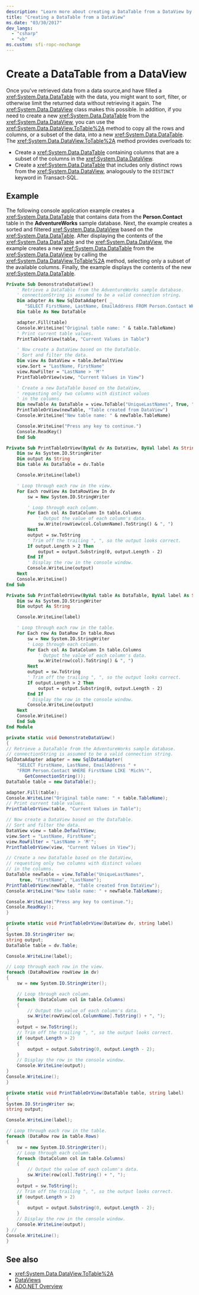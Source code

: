 ```yaml
---
description: "Learn more about creating a DataTable from a DataView by calling DataView.ToTable to copy all or some of the data."
title: "Creating a DataTable from a DataView"
ms.date: "03/30/2017"
dev_langs:
  - "csharp"
  - "vb"
ms.custom: sfi-ropc-nochange
---
```

# Create a DataTable from a DataView

Once you've retrieved data from a data source,and have filled a <xref:System.Data.DataTable> with the data, you might want to sort, filter, or otherwise limit the returned data without retrieving it again. The <xref:System.Data.DataView> class makes this possible. In addition, if you need to create a new <xref:System.Data.DataTable> from the <xref:System.Data.DataView>, you can use the <xref:System.Data.DataView.ToTable%2A> method to copy all the rows and columns, or a subset of the data, into a new <xref:System.Data.DataTable>. The <xref:System.Data.DataView.ToTable%2A> method provides overloads to:

- Create a <xref:System.Data.DataTable> containing columns that are a subset of the columns in the <xref:System.Data.DataView>.
- Create a <xref:System.Data.DataTable> that includes only distinct rows from the <xref:System.Data.DataView>, analogously to the `DISTINCT` keyword in Transact-SQL.

## Example

 The following console application example creates a <xref:System.Data.DataTable> that contains data from the **Person.Contact** table in the **AdventureWorks** sample database. Next, the example creates a sorted and filtered <xref:System.Data.DataView> based on the <xref:System.Data.DataTable>. After displaying the contents of the <xref:System.Data.DataTable> and the <xref:System.Data.DataView>, the example creates a new <xref:System.Data.DataTable> from the <xref:System.Data.DataView> by calling the <xref:System.Data.DataView.ToTable%2A> method, selecting only a subset of the available columns. Finally, the example displays the contents of the new <xref:System.Data.DataTable>.

```vb
Private Sub DemonstrateDataView()
    ' Retrieve a DataTable from the AdventureWorks sample database.
    ' connectionString is assumed to be a valid connection string.
    Dim adapter As New SqlDataAdapter( _
       "SELECT FirstName, LastName, EmailAddress FROM Person.Contact WHERE FirstName LIKE 'Mich%'", connectionString)
    Dim table As New DataTable

    adapter.Fill(table)
    Console.WriteLine("Original table name: " & table.TableName)
    ' Print current table values.
    PrintTableOrView(table, "Current Values in Table")

    ' Now create a DataView based on the DataTable.
    ' Sort and filter the data.
    Dim view As DataView = table.DefaultView
    view.Sort = "LastName, FirstName"
    view.RowFilter = "LastName > 'M'"
    PrintTableOrView(view, "Current Values in View")

    ' Create a new DataTable based on the DataView,
    ' requesting only two columns with distinct values
    ' in the columns.
    Dim newTable As DataTable = view.ToTable("UniqueLastNames", True, "FirstName", "LastName")
    PrintTableOrView(newTable, "Table created from DataView")
    Console.WriteLine("New table name: " & newTable.TableName)

    Console.WriteLine("Press any key to continue.")
    Console.ReadKey()
    End Sub

Private Sub PrintTableOrView(ByVal dv As DataView, ByVal label As String)
    Dim sw As System.IO.StringWriter
    Dim output As String
    Dim table As DataTable = dv.Table

    Console.WriteLine(label)

    ' Loop through each row in the view.
    For Each rowView As DataRowView In dv
        sw = New System.IO.StringWriter

        ' Loop through each column.
        For Each col As DataColumn In table.Columns
            ' Output the value of each column's data.
            sw.Write(rowView(col.ColumnName).ToString() & ", ")
        Next
        output = sw.ToString
        ' Trim off the trailing ", ", so the output looks correct.
        If output.Length > 2 Then
            output = output.Substring(0, output.Length - 2)
        End If
        ' Display the row in the console window.
        Console.WriteLine(output)
    Next
    Console.WriteLine()
End Sub

Private Sub PrintTableOrView(ByVal table As DataTable, ByVal label As String)
    Dim sw As System.IO.StringWriter
    Dim output As String

    Console.WriteLine(label)

    ' Loop through each row in the table.
    For Each row As DataRow In table.Rows
        sw = New System.IO.StringWriter
        ' Loop through each column.
        For Each col As DataColumn In table.Columns
            ' Output the value of each column's data.
            sw.Write(row(col).ToString() & ", ")
        Next
        output = sw.ToString
        ' Trim off the trailing ", ", so the output looks correct.
        If output.Length > 2 Then
            output = output.Substring(0, output.Length - 2)
        End If
        ' Display the row in the console window.
        Console.WriteLine(output)
    Next
    Console.WriteLine()
    End Sub
End Module
```

```csharp
private static void DemonstrateDataView()
{
// Retrieve a DataTable from the AdventureWorks sample database.
// connectionString is assumed to be a valid connection string.
SqlDataAdapter adapter = new SqlDataAdapter(
    "SELECT FirstName, LastName, EmailAddress " +
    "FROM Person.Contact WHERE FirstName LIKE 'Mich%'",
       GetConnectionString());
DataTable table = new DataTable();

adapter.Fill(table);
Console.WriteLine("Original table name: " + table.TableName);
// Print current table values.
PrintTableOrView(table, "Current Values in Table");

// Now create a DataView based on the DataTable.
// Sort and filter the data.
DataView view = table.DefaultView;
view.Sort = "LastName, FirstName";
view.RowFilter = "LastName > 'M'";
PrintTableOrView(view, "Current Values in View");

// Create a new DataTable based on the DataView,
// requesting only two columns with distinct values
// in the columns.
DataTable newTable = view.ToTable("UniqueLastNames",
     true, "FirstName", "LastName");
PrintTableOrView(newTable, "Table created from DataView");
Console.WriteLine("New table name: " + newTable.TableName);

Console.WriteLine("Press any key to continue.");
Console.ReadKey();
}

private static void PrintTableOrView(DataView dv, string label)
{
System.IO.StringWriter sw;
string output;
DataTable table = dv.Table;

Console.WriteLine(label);

// Loop through each row in the view.
foreach (DataRowView rowView in dv)
{
    sw = new System.IO.StringWriter();

    // Loop through each column.
    foreach (DataColumn col in table.Columns)
    {
        // Output the value of each column's data.
        sw.Write(rowView[col.ColumnName].ToString() + ", ");
    }
    output = sw.ToString();
    // Trim off the trailing ", ", so the output looks correct.
    if (output.Length > 2)
    {
        output = output.Substring(0, output.Length - 2);
    }
    // Display the row in the console window.
    Console.WriteLine(output);
}
Console.WriteLine();
}

private static void PrintTableOrView(DataTable table, string label)
{
System.IO.StringWriter sw;
string output;

Console.WriteLine(label);

// Loop through each row in the table.
foreach (DataRow row in table.Rows)
{
    sw = new System.IO.StringWriter();
    // Loop through each column.
    foreach (DataColumn col in table.Columns)
    {
        // Output the value of each column's data.
        sw.Write(row[col].ToString() + ", ");
    }
    output = sw.ToString();
    // Trim off the trailing ", ", so the output looks correct.
    if (output.Length > 2)
    {
        output = output.Substring(0, output.Length - 2);
    }
    // Display the row in the console window.
    Console.WriteLine(output);
} //
Console.WriteLine();
}
```

## See also

- <xref:System.Data.DataView.ToTable%2A>
- [DataViews](dataviews.md)
- [ADO.NET Overview](../ado-net-overview.md)

